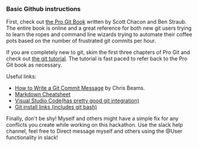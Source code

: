 ### Basic Github instructions

First, check out [the Pro Git Book](https://git-scm.com/book/en/v2) written by
Scott Chacon and Ben Straub.  The entire book is online and a great reference
for both new git users trying to learn the ropes and command line wizards
trying to automate their coffee pots based on the number of frustrated git
commits per hour.

If you are completely new to git, skim the first three chapters of Pro Git
and check out [the git tutorial](https://git-scm.com/docs/gittutorial).  The 
tutorial is fast paced to refer back to the Pro Git book as necessary.

Useful links:
* [How to Write a Git Commit Message](https://chris.beams.io/posts/git-commit/)
  by Chris Beams.
* [Markdown Cheatsheet](https://github.com/adam-p/markdown-here/wiki/Markdown-Cheatsheet#emphasis)
* [Visual Studio Code(has pretty good git integration)](https://code.visualstudio.com/)
* [Git install links (includes git bash)](https://git-scm.com/downloads)

Finally, don't be shy!  Myself and others might have a simple fix for any
conflicts you create while working on this hackathon.  Use the slack help
channel, feel free to Direct message myself and others using the @User
functionality in slack!
